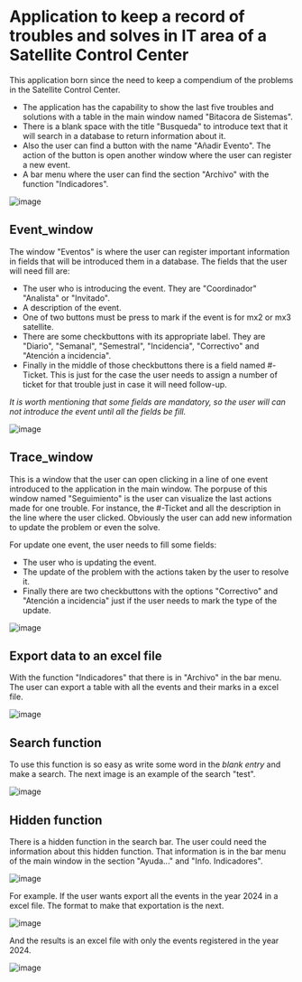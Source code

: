 # Application to keep a record of troubles and solves in IT area of a Satellite Control Center

This application born since the need to keep a compendium of the problems in the Satellite Control Center.

* The application has the capability to show the last five troubles and solutions with a table in the main window named "Bitacora de Sistemas".
* There is a blank space with the title "Busqueda" to introduce text that it will search in a database to return information about it. 
* Also the user can find a button with the name "Añadir Evento". The action of the button is open another window where the user can register a new event.
* A bar menu where the user can find the section "Archivo" with the function "Indicadores".

![image](./extras/Images_readme/indicadores.jpg)

## Event_window

The window "Eventos" is where the user can register important information in fields that will be introduced them in a database.
The fields that the user will need fill are:

* The user who is introducing the event. They are "Coordinador" "Analista" or "Invitado".
* A description of the event.
* One of two buttons must be press to mark if the event is for mx2 or mx3 satellite.
* There are some checkbuttons with its appropriate label. They are "Diario", "Semanal", "Semestral", "Incidencia", "Correctivo" and "Atención a incidencia".
* Finally in the middle of those checkbuttons there is a field named #-Ticket. This is just for the case the user needs to assign a number of ticket for that trouble just in case it will need follow-up.

*It is worth mentioning that some fields are mandatory, so the user will can not introduce the event until all the fields be fill.*

![image](./extras/Images_readme/event_window.gif)


## Trace_window

This is a window that the user can open clicking in a line of one event introduced to the application in the main window. The porpuse of this window named "Seguimiento" is the user can visualize the last actions made for one trouble. For instance, the #-Ticket and all the description in the line where the user clicked. Obviously the user can add new information to update the problem or even the solve. 

For update one event, the user needs to fill some fields:

* The user who is updating the event.
* The update of the problem with the actions taken by the user to resolve it.
* Finally there are two checkbuttons with the options "Correctivo" and "Atención a incidencia" just if the user needs to mark the type of the update.

![image](./extras/Images_readme/trace_window.gif)

## Export data to an excel file

With the function "Indicadores" that there is in "Archivo" in the bar menu. The user can export a table with all the events and their marks in a excel file.

![image](./extras/Images_readme/excel.JPG)

## Search function

To use this function is so easy as write some word in the *blank entry* and make a search. The next image is an example of the search "test".

![image](./extras/Images_readme/search_results.JPG)

## Hidden function

There is a hidden function in the search bar. The user could need the information about this hidden function. That information is in the bar menu of the main window in the section "Ayuda..." and "Info. Indicadores".

![image](./extras/Images_readme/info_indicadores_mb.JPG)

For example. If the user wants export all the events in the year 2024 in a excel file. The format to make that exportation is the next.

![image](./extras/Images_readme/export_by_year.JPG)

And the results is an excel file with only the events registered in the year 2024.

![image](./extras/Images_readme/exportations_2024.jpg)